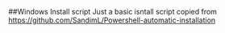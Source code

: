 ##Windows Install script
Just a basic isntall script copied from https://github.com/SandimL/Powershell-automatic-installation
